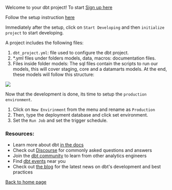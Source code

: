 Welcome to your dbt project! To start [Sign up here](https://www.getdbt.com/)


Follow the setup instruction [here](https://github.com/DataTalksClub/data-engineering-zoomcamp/blob/main/week_4_analytics_engineering/dbt_cloud_setup.md)

Immediately after the setup, click on `Start Developing` and then `initialize project` to start developing.

A project includes the following files:

1. `dbt_project.yml`: file used to configure the dbt project.
2. *.yml files under folders models, data, macros: documentation files.
3. Files inside folder models: The sql files contain the scripts to run our models, this will cover staging, core and a datamarts models. At the end, these models will follow this structure:

<img src="images/analytics_engineering/dbt.png">

Now that the development is done, its time to setup the `production environment`.
1. Click on `New Envirinment` from the menu and rename as `Production`
2. Then, type the deployment database and click set environment.
3. Set the `Run Job` and set the trigger schedule.


### Resources:
- Learn more about dbt [in the docs](https://docs.getdbt.com/docs/introduction)
- Check out [Discourse](https://discourse.getdbt.com/) for commonly asked questions and answers
- Join the [dbt community](http://community.getbdt.com/) to learn from other analytics engineers
- Find [dbt events](https://events.getdbt.com) near you
- Check out [the blog](https://blog.getdbt.com/) for the latest news on dbt's development and best practices

[Back to home page](./project/README.md)
